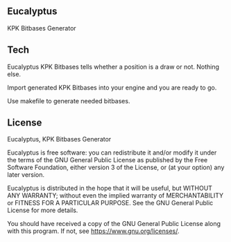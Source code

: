 ## Eucalyptus
KPK Bitbases Generator

## Tech
Eucalyptus KPK Bitbases tells whether a position is a draw or not. Nothing else.

Import generated KPK Bitbases into your engine and you are ready to go.

Use makefile to generate needed bitbases.

## License
Eucalyptus, KPK Bitbases Generator

Eucalyptus is free software: you can redistribute it and/or modify
it under the terms of the GNU General Public License as published by
the Free Software Foundation, either version 3 of the License, or
(at your option) any later version.

Eucalyptus is distributed in the hope that it will be useful,
but WITHOUT ANY WARRANTY; without even the implied warranty of
MERCHANTABILITY or FITNESS FOR A PARTICULAR PURPOSE.  See the
GNU General Public License for more details.

You should have received a copy of the GNU General Public License
along with this program.  If not, see <https://www.gnu.org/licenses/>.
